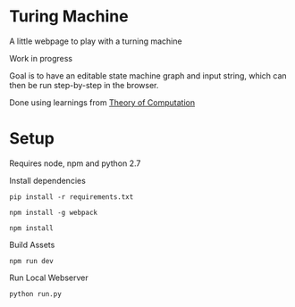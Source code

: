 # Turing Machine

A little webpage to play with a turning machine

Work in progress

Goal is to have an editable state machine graph and input string,
which can then be run step-by-step in the browser.

Done using learnings from [Theory of Computation](https://www.youtube.com/playlist?list=PLbtzT1TYeoMjNOGEiaRmm_vMIwUAidnQz)

# Setup

Requires node, npm and python 2.7

Install dependencies

`pip install -r requirements.txt`

`npm install -g webpack`

`npm install`

Build Assets

`npm run dev`

Run Local Webserver

`python run.py`